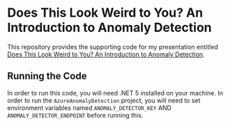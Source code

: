 # Does This Look Weird to You?  An Introduction to Anomaly Detection

This repository provides the supporting code for my presentation entitled [Does This Look Weird to You?  An Introduction to Anomaly Detection](https://www.catallaxyservices.com/presentations/does-this-look-weird-to-you/).

## Running the Code

In order to run this code, you will need .NET 5 installed on your machine.  In order to run the `AzureAnomalyDetection` project, you will need to set environment variables named `ANOMALY_DETECTOR_KEY` AND `ANOMALY_DETECTOR_ENDPOINT` before running this.
